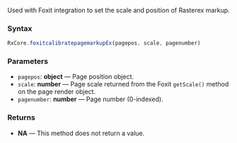 Used with Foxit integration to set the scale and position of Rasterex markup.

### Syntax

```typescript
RxCore.foxitcalibratepagemarkupEx(pagepos, scale, pagenumber)
```

### Parameters

- `pagepos`: **object** — Page position object.
- `scale`: **number** — Page scale returned from the Foxit `getScale()` method on the page render object.
- `pagenumber`: **number** — Page number (0-indexed).

### Returns

- **NA** — This method does not return a value.